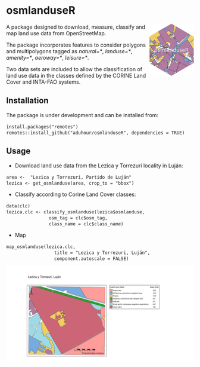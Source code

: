 # osmlanduseR

<img src="man/figures/logo.png" align="right" height="139" alt="" />

A package designed to download, measure, 
classify and map land use data from OpenStreetMap.

The package incorporates features to consider polygons
and multipolygons tagged as _natural=\*_, _landuse=\*_, _amenity=\*_,
_aeroway=\*_, _leisure=\*_.

Two data sets are included to allow the classification of land use data in
the classes defined by the CORINE Land Cover and INTA-FAO systems.


## Installation

The package is under development and can be installed from:

```
install.packages("remotes")
remotes::install_github("aduhour/osmlanduseR", dependencies = TRUE)
```

## Usage

- Download land use data from the Lezica y Torrezuri locality in Luján:

```
area <-  "Lezica y Torrezuri, Partido de Luján"
lezica <- get_osmlanduse(area, crop_to = "bbox")
```


- Classify according to Corine Land Cover classes: 

```
data(clc)
lezica.clc <- classify_osmlanduse(lezica$osmlanduse,
                osm_tag = clc$osm_tag,
                class_name = clc$class_name)
```

- Map

```
map_osmlanduse(lezica.clc, 
                  title = "Lezica y Torrezuri, Luján",
                  component.autoscale = FALSE)
```

![](img/lezicamap.png )
